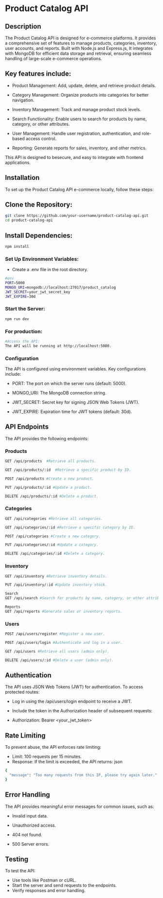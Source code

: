 # Product Catalog API 
## Description
The Product Catalog API is  designed for e-commerce platforms. It provides a comprehensive set of features to manage products, categories, inventory, user accounts, and reports. Built with Node.js and Express.js,  It integrates with MongoDB for efficient data storage and retrieval, ensuring seamless handling of large-scale e-commerce operations.

## Key features include:

- Product Management: Add, update, delete, and retrieve product details.

- Category Management: Organize products into categories for better navigation.

- Inventory Management: Track and manage product stock levels.

- Search Functionality: Enable users to search for products by name, category, or other attributes.

- User Management: Handle user registration, authentication, and role-based access control.

- Reporting: Generate reports for sales, inventory, and other metrics.

This API is designed to besecure, and easy to integrate with frontend applications.

## Installation
To set up the Product Catalog API e-commerce locally, follow these steps:

## Clone the Repository:

```bash
git clone https://github.com/your-username/product-catalog-api.git
cd product-catalog-api
``` 
## Install Dependencies:

```bash
npm install
```

### Set Up Environment Variables:
- Create a .env file in the root directory.

```bash
#env
PORT=5000
MONGO_URI=mongodb://localhost:27017/product_catalog
JWT_SECRET=your_jwt_secret_key
JWT_EXPIRE=30d
```
### Start the Server:

```bash
npm run dev
```
### For production:

```bash
#Access the API:
The API will be running at http://localhost:5000.
```
### Configuration
The API is configured using environment variables. Key configurations include:

- PORT: The port on which the server runs (default: 5000).

- MONGO_URI: The MongoDB connection string.

- JWT_SECRET: Secret key for signing JSON Web Tokens (JWT).

- JWT_EXPIRE: Expiration time for JWT tokens (default: 30d).

## API Endpoints
The API provides the following endpoints:

### Products
```bash
GET /api/products  #Retrieve all products.

GET /api/products/:id  #Retrieve a specific product by ID.

POST /api/products #Create a new product.

PUT /api/products/:id #Update a product.

DELETE /api/products/:id #Delete a product.
```
### Categories
```bash
GET /api/categories #Retrieve all categories.

GET /api/categories/:id #Retrieve a specific category by ID.

POST /api/categories #Create a new category.

PUT /api/categories/:id #Update a category.

DELETE /api/categories/:id #Delete a category.
```
### Inventory
```bash
GET /api/inventory #Retrieve inventory details.

PUT /api/inventory/:id #Update inventory stock.

Search
GET /api/search #Search for products by name, category, or other attributes.

Reports
GET /api/reports #Generate sales or inventory reports.
```

### Users
```bash
POST /api/users/register #Register a new user.

POST /api/users/login #Authenticate and log in a user.

GET /api/users #Retrieve all users (admin only).

DELETE /api/users/:id #Delete a user (admin only).
```

## Authentication
The API uses JSON Web Tokens (JWT) for authentication. To access protected routes:

- Log in using the /api/users/login endpoint to receive a JWT.

- Include the token in the Authorization header of subsequent requests:

- Authorization: Bearer <your_jwt_token>
## Rate Limiting
To prevent abuse, the API enforces rate limiting:
- Limit: 100 requests per 15 minutes.
- Response: If the limit is exceeded, the API returns: json

```bash
{
  "message": "Too many requests from this IP, please try again later."
}
```

## Error Handling
The API provides meaningful error messages for common issues, such as:

- Invalid input data.

- Unauthorized access.

- 404 not found.

- 500 Server errors.



## Testing
To test the API:
- Use tools like Postman or cURL.
- Start the server and send requests to the endpoints.
- Verify responses and error handling.

